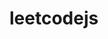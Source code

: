 # leetcodejs

[travis-image]: https://travis-ci.org/chluchan/leetcode.svg?branch=master
[travis-url]: https://travis-ci.org/chluchan/leetcode
